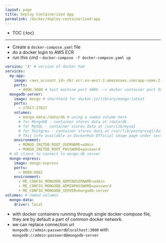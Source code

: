 ```yaml
---
layout: page
title: Deploy Containerized App
permalink: /docker/deploy-containerized-app
---
```


- TOC
{:toc}

---

- Create a `docker-compose.yaml` file
- do a docker login to AWS ECR
- run this cmd - `docker-compose -f docker-compose.yaml up`

```yaml
version: '3' # version of docker hub
services:
  my-app:
    image: <aws_account_id>.dkr.ecr.eu-west-2.amazonaws.com/app-name:2.4.6 # private repo aws ecr
    ports:
      - 4000:3000 # host machine port 4000 --> docker container port 3000
  mongodb-server:
    image: mongo # shorthand for docker.io/library/mongo:latest
    ports:
      - 27017:27017
    volumes:
      - mongo-data:/data/db # using a named volume here
      # for MongoDB - container stores data at /data/db
      # for MySQL - container stores data at /var/lib/mysql
      # for Postgres - container stores data at /var/lib/postgresql/data
      # This info available in DockerHub Official image page under section `Where to Store Data`
    environment:
      - MONGO_INITDB_ROOT_USERNAME=admin
      - MONGO_INITDB_ROOT_PASSWORD=password
  # UI client to connect to mongo-db server
  mongo-express:
    image: mongo-express
    ports:
      - 8080:8081
    environment:
      - ME_CONFIG_MONGODB_ADMINUSERNAME=admin
      - ME_CONFIG_MONGODB_ADMINPASSWORD=password
      - ME_CONFIG_MONGODB_SERVER=mongodb-server
volumes: # named volumes
  mongo-data:
    driver: local
```

- with docker containers running through single docker-compose file, they are by default a part of common docker network.
- we can replace connection uri `mongodb://admin:password@localhost:3000` with `mongodb://admin:password@mongodb-server`

